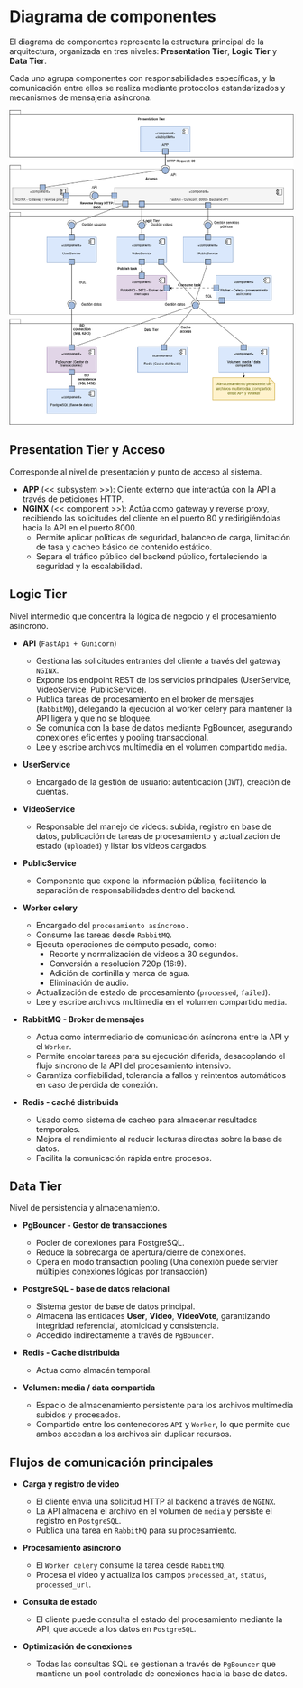 # Diagrama de componentes

El diagrama de componentes represente la estructura principal de la arquitectura, organizada en tres niveles: **Presentation Tier**, **Logic Tier** y **Data Tier**.

Cada uno agrupa componentes con responsabilidades específicas, y la comunicación entre ellos se realiza mediante protocolos estandarizados y mecanismos de mensajería asíncrona.

![Diagrama de componentes](img/DiagramaComponentes.png)

## Presentation Tier y Acceso

Corresponde al nivel de presentación y punto de acceso al sistema.

* **APP** (<< subsystem >>): Cliente externo que interactúa con la API a través de peticiones HTTP.
* **NGINX** (<< component >>): Actúa como gateway y reverse proxy, recibiendo las solicitudes del cliente en el puerto 80 y redirigiéndolas hacia la API en el puerto 8000.
    * Permite aplicar políticas de seguridad, balanceo de carga, limitación de tasa y cacheo básico de contenido estático.
    * Separa el tráfico público del backend público, fortaleciendo la seguridad y la escalabilidad.

## Logic Tier

Nivel intermedio que concentra la lógica de negocio y el procesamiento asíncrono.

* **API** (`FastApi + Gunicorn`)
    * Gestiona las solicitudes entrantes del cliente a través del gateway `NGINX`.
    * Expone los endpoint REST de los servicios principales (UserService, VideoService, PublicService).
    * Publica tareas de procesamiento en el broker de mensajes (`RabbitMQ`), delegando la ejecución al worker celery para mantener la API ligera y que no se bloquee.
    * Se comunica con la base de datos mediante PgBouncer, asegurando conexiones eficientes y pooling transaccional.
    * Lee y escribe archivos multimedia en el volumen compartido `media`.

* **UserService**
    * Encargado de la gestión de usuario: autenticación (`JWT`), creación de cuentas.

* **VideoService**
    * Responsable del manejo de videos: subida, registro en base de datos, publicación de tareas de procesamiento y actualización de estado (`uploaded`) y listar los videos cargados.

* **PublicService**
    * Componente que expone la información pública, facilitando la separación de responsabilidades dentro del backend.

* **Worker celery**
    * Encargado del `procesamiento asíncrono.`
    * Consume las tareas desde `RabbitMQ`.
    * Ejecuta operaciones de cómputo pesado, como:
        * Recorte y normalización de videos a 30 segundos.
        * Conversión a resolución 720p (16:9).
        * Adición de cortinilla y marca de agua.
        * Eliminación de audio.
    * Actualización de estado de procesamiento (`processed`, `failed`).
    * Lee y escribe archivos multimedia en el volumen compartido `media`.

* **RabbitMQ - Broker de mensajes**
    * Actua como intermediario de comunicación asíncrona entre la API y el `Worker`.
    * Permite encolar tareas para su ejecución diferida, desacoplando el flujo síncrono de la API del procesamiento intensivo.
    * Garantiza confiabilidad, tolerancia a fallos y reintentos automáticos en caso de pérdida de conexión.

* **Redis - caché distribuida**
    * Usado como sistema de cacheo para almacenar resultados temporales.
    * Mejora el rendimiento al reducir lecturas directas sobre la base de datos.
    * Facilita la comunicación rápida entre procesos.

## Data Tier

Nivel de persistencia y almacenamiento.

* **PgBouncer - Gestor de transacciones**
    * Pooler de conexiones para PostgreSQL.
    * Reduce la sobrecarga de apertura/cierre de conexiones.
    * Opera en modo transaction pooling (Una conexión puede servier múltiples conexiones lógicas por transacción)

* **PostgreSQL - base de datos relacional**
    * Sistema gestor de base de datos principal.
    * Almacena las entidades **User**, **Video**, **VideoVote**, garantizando integridad referencial, atomicidad y consistencia.
    * Accedido indirectamente a través de `PgBouncer`.

* **Redis - Cache distribuida**
    * Actua como almacén temporal.

* **Volumen: media / data compartida**
    * Espacio de almacenamiento persistente para los archivos multimedia subidos y procesados.
    * Compartido entre los contenedores `API` y `Worker`, lo que permite que ambos accedan a los archivos sin duplicar recursos.

## Flujos de comunicación principales

* **Carga y registro de video**
    * El cliente envía una solicitud HTTP al backend a través de `NGINX`.
    * La API almacena el archivo en el volumen de `media` y persiste el registro en `PostgreSQL`.
    * Publica una tarea en `RabbitMQ` para su procesamiento.

* **Procesamiento asíncrono**
    * El `Worker celery` consume la tarea desde `RabbitMQ`.
    * Procesa el video y actualiza los campos `processed_at`, `status`, `processed_url`.

* **Consulta de estado**
    * El cliente puede consulta el estado del procesamiento mediante la API, que accede a los datos en `PostgreSQL`.

* **Optimización de conexiones**
    * Todas las consultas SQL se gestionan a través de `PgBouncer` que mantiene un pool controlado de conexiones hacia la base de datos.
    

